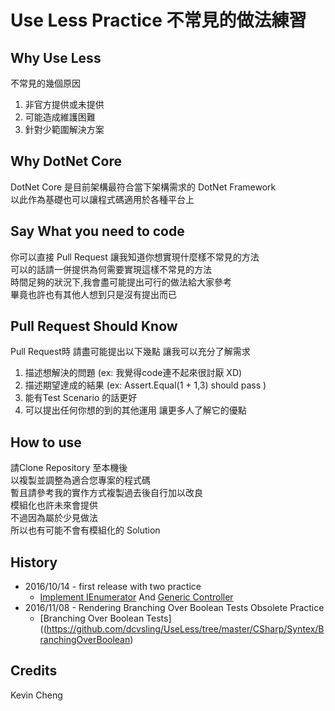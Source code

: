 # Use Less Practice 不常見的做法練習

## Why Use Less

不常見的幾個原因<br/>
1. 非官方提供或未提供<br/>
2. 可能造成維護困難<br/>
3. 針對少範圍解決方案<br/>

## Why DotNet Core

DotNet Core 是目前架構最符合當下架構需求的 DotNet Framework<br/>
以此作為基礎也可以讓程式碼適用於各種平台上<br/>

## Say What you need to code

你可以直接 Pull Request 讓我知道你想實現什麼樣不常見的方法<br/>
可以的話請一併提供為何需要實現這樣不常見的方法<br/>
時間足夠的狀況下,我會盡可能提出可行的做法給大家參考<br/>
畢竟也許也有其他人想到只是沒有提出而已<br/>

## Pull Request Should Know

Pull Request時 請盡可能提出以下幾點 讓我可以充分了解需求<br/>
1. 描述想解決的問題 (ex: 我覺得code連不起來很討厭 XD)<br/>
2. 描述期望達成的結果 (ex: Assert.Equal(1 + 1,3) should pass )<br/>
3. 能有Test Scenario 的話更好<br/>
4. 可以提出任何你想的到的其他運用 讓更多人了解它的優點<br/>

## How to use

請Clone Repository 至本機後<br/>
以複製並調整為適合您專案的程式碼<br/>
暫且請參考我的實作方式複製過去後自行加以改良<br/>
模組化也許未來會提供<br/>
不過因為屬於少見做法 <br/>
所以也有可能不會有模組化的 Solution

## History

- 2016/10/14 - first release with two practice 
  - [Implement IEnumerator](https://github.com/dcvsling/UseLess/tree/master/CSharp/Linq/EnumeratorImpl) And [Generic Controller](https://github.com/dcvsling/UseLess/tree/master/CSharp/Mvc/GenericController)
- 2016/11/08 - Rendering Branching Over Boolean Tests Obsolete Practice
  - [Branching Over Boolean Tests]((https://github.com/dcvsling/UseLess/tree/master/CSharp/Syntex/BranchingOverBoolean)
## Credits

Kevin Cheng<br/>
